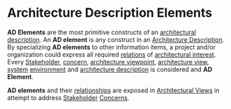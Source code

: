 # Architecture Description Elements

**AD Elements** are the most primitive constructs of an [architectural description](Architecture_Description.md).
An **AD element** is any construct in an [Architecture Description](Architecture_Description.md). By specializing **AD elements** to other information items, a project and/or organization could express all required [relations](Correspondence.md) of [architectural interest](Architecture_interest.md).
Every [Stakeholder](Stakeholder.md), [concern](Concern.md), [architecture viewpoint](Architecure_Viewpoint.md), [architecture view](Architecture_View.md), [system](System.md) [environment](Environment.md) and [architecture description](Architecture_Description.md) is considered and **AD Element**.

**AD elements** and their [relationships](Correspondence.md) are exposed in [Architectural Views](Architecture_View.md) in attempt to address [Stakeholder](Stakeholder.md) [Concerns](Concern.md).
